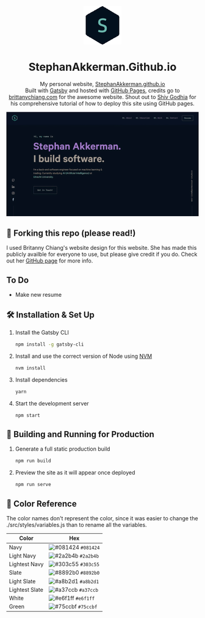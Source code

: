 <div align="center">
  <img alt="Logo" src="./src/images/logo.png" width="100" />
</div>
<h1 align="center">
  StephanAkkerman.Github.io
</h1>
<p align="center">
  My personal website, <a href="https://stephanakkerman.github.io" target="_blank">StephanAkkerman.github.io</a>
  <br>
  Built with <a href="https://www.gatsbyjs.org/" target="_blank">Gatsby</a> and hosted with <a href="https://pages.github.com/" target="_blank">GitHub Pages</a>, credits go to <a href="https://brittanychiang.com" target="_blank">brittanychiang.com</a> for the awesome website.
  Shout out to <a href="https://github.com/hivestrung" target="_blank">Shiv Godhia</a> for his comprehensive tutorial of how to deploy this site using GitHub pages.
</p>

![demo](./src/images/demo.png)

## 🚨 Forking this repo (please read!)

I used Britanny Chiang's website design for this website. 
She has made this publicly availble for everyone to use, but please give credit if you do.
Check out her [GitHub page](https://github.com/bchiang7/v4) for more info.

## To Do
- Make new resume

## 🛠 Installation & Set Up

1. Install the Gatsby CLI

   ```sh
   npm install -g gatsby-cli
   ```

2. Install and use the correct version of Node using [NVM](https://github.com/nvm-sh/nvm)

   ```sh
   nvm install
   ```

3. Install dependencies

   ```sh
   yarn
   ```

4. Start the development server

   ```sh
   npm start
   ```

## 🚀 Building and Running for Production

1. Generate a full static production build

   ```sh
   npm run build
   ```

1. Preview the site as it will appear once deployed

   ```sh
   npm run serve
   ```

## 🎨 Color Reference

The color names don't represent the color, since it was easier to change the ./src/styles/variables.js than to rename all the variables.

| Color          | Hex                                                                |
| -------------- | ------------------------------------------------------------------ |
| Navy           | ![#081424](https://via.placeholder.com/10/081424?text=+) `#081424` |
| Light Navy     | ![#2a2b4b](https://via.placeholder.com/10/2a2b4b?text=+) `#2a2b4b` |
| Lightest Navy  | ![#303c55](https://via.placeholder.com/10/303C55?text=+) `#303c55` |
| Slate          | ![#8892b0](https://via.placeholder.com/10/8892b0?text=+) `#8892b0` |
| Light Slate    | ![#a8b2d1](https://via.placeholder.com/10/a8b2d1?text=+) `#a8b2d1` |
| Lightest Slate | ![#a37ccb](https://via.placeholder.com/10/a37ccb?text=+) `#a37ccb` |
| White          | ![#e6f1ff](https://via.placeholder.com/10/e6f1ff?text=+) `#e6f1ff` |
| Green          | ![#75ccbf](https://via.placeholder.com/10/75ccbf?text=+) `#75ccbf` |

